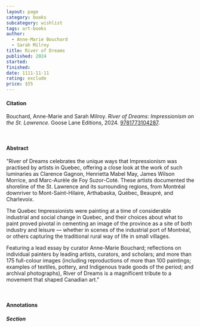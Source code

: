 ```yaml
---
layout: page
category: books
subcategory: wishlist
tags: art-books
author:
  - Anne-Marie Bouchard
  - Sarah Milroy
title: River of Dreams
published: 2024
started:
finished:
date: 1111-11-11
rating: exclude
price: $55
---
```


#### Citation

Bouchard, Anne-Marie and Sarah Milroy. *River of Dreams: Impressionism on the St. Lawrence.* Goose Lane Editions, 2024. [9781773104287](https://gooselane.com/products/river-of-dreams).

<br>

#### Abstract

"River of Dreams celebrates the unique ways that Impressionism was practised by artists in Quebec, offering a close look at the work of such luminaries as Clarence Gagnon, Henrietta Mabel May, James Wilson Morrice, and Marc-Aurèle de Foy Suzor-Coté. These artists documented the shoreline of the St. Lawrence and its surrounding regions, from Montréal downriver to Mont-Saint-Hilaire, Arthabaska, Québec, Beaupré, and Charlevoix.

The Quebec Impressionists were painting at a time of considerable industrial and social change in Quebec, and their choices about what to paint proved pivotal in cementing an image of the province as a site of both industry and leisure — whether in scenes of the industrial port of Montréal, or others capturing the traditional rural way of life in small villages.

Featuring a lead essay by curator Anne-Marie Bouchard; reflections on individual painters by leading artists, curators, and scholars; and more than 175 full-colour images (including reproductions of more than 100 paintings; examples of textiles, pottery, and Indigenous trade goods of the period; and archival photographs), River of Dreams is a magnificent tribute to a movement that shaped Canadian art."

<br>

#### Annotations

##### Section

